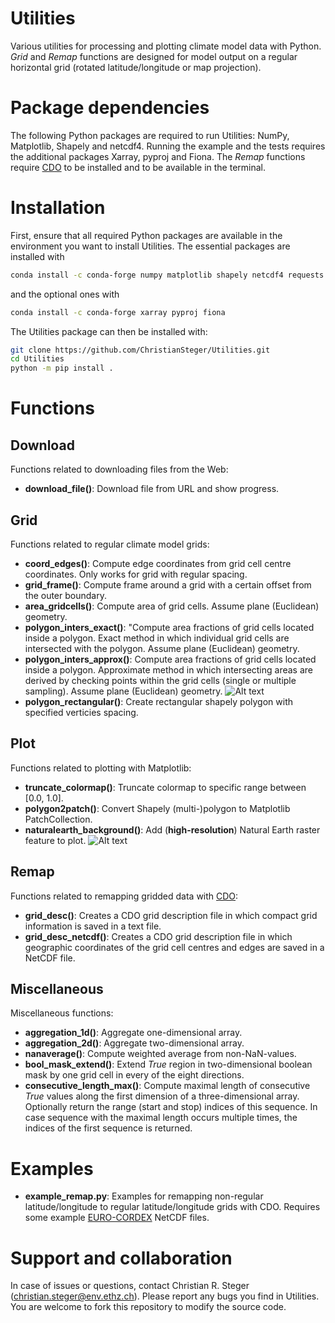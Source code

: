 # Utilities
Various utilities for processing and plotting climate model data with Python. *Grid* and *Remap* functions are designed for model output on a regular horizontal grid (rotated latitude/longitude or map projection).

# Package dependencies

The following Python packages are required to run Utilities: NumPy, Matplotlib, Shapely and netcdf4.
Running the example and the tests requires the additional packages Xarray, pyproj and Fiona.
The *Remap* functions require [CDO](https://code.mpimet.mpg.de/projects/cdo/) to be installed and to be available in the terminal.

# Installation

First, ensure that all required Python packages are available in the environment you want to install Utilities.
The essential packages are installed with

```bash
conda install -c conda-forge numpy matplotlib shapely netcdf4 requests tqdm cartopy pyinterp
```

and the optional ones with

```bash
conda install -c conda-forge xarray pyproj fiona
```

The Utilities package can then be installed with:

```bash
git clone https://github.com/ChristianSteger/Utilities.git
cd Utilities
python -m pip install .
```

# Functions

## Download
Functions related to downloading files from the Web:
- **download_file()**: Download file from URL and show progress.

## Grid
Functions related to regular climate model grids:
- **coord_edges()**: Compute edge coordinates from grid cell centre coordinates. Only works for grid with regular spacing.
- **grid_frame()**: Compute frame around a grid with a certain offset from the outer boundary.
- **area_gridcells()**: Compute area of grid cells. Assume plane (Euclidean) geometry.
- **polygon_inters_exact()**: "Compute area fractions of grid cells located inside a polygon. Exact method in which individual grid cells are intersected with the polygon. Assume plane (Euclidean) geometry.
- **polygon_inters_approx()**: Compute area fractions of grid cells located inside a polygon. Approximate method in which intersecting areas are derived by checking points within the grid cells (single or multiple sampling). Assume plane (Euclidean) geometry.
![Alt text](https://github.com/ChristianSteger/Media/blob/master/Utilities/Grid_polygon_inters.png?raw=true "Output from test_grid.py")
- **polygon_rectangular()**: Create rectangular shapely polygon with specified verticies spacing.

## Plot
Functions related to plotting with Matplotlib:
- **truncate_colormap()**: Truncate colormap to specific range between [0.0, 1.0].
- **polygon2patch()**: Convert Shapely (multi-)polygon to Matplotlib PatchCollection.
- **naturalearth_background()**: Add (**high-resolution**) Natural Earth raster feature to plot.
![Alt text](https://github.com/ChristianSteger/Media/blob/master/Utilities/Alps.png?raw=true "Output from test_grid.py")

## Remap
Functions related to remapping gridded data with [CDO](https://code.mpimet.mpg.de/projects/cdo/): 
- **grid_desc()**: Creates a CDO grid description file in which compact grid information is saved in a text file.
- **grid_desc_netcdf()**: Creates a CDO grid description file in which geographic coordinates of the grid cell centres and edges are saved in a NetCDF file.

## Miscellaneous
Miscellaneous functions:
- **aggregation_1d()**: Aggregate one-dimensional array.
- **aggregation_2d()**: Aggregate two-dimensional array.
- **nanaverage()**: Compute weighted average from non-NaN-values.
- **bool_mask_extend()**: Extend *True* region in two-dimensional boolean mask by one grid cell in every of the eight directions.
- **consecutive_length_max()**: Compute maximal length of consecutive *True* values along the first dimension of a three-dimensional array. Optionally return the range (start and stop) indices of this sequence. In case sequence with the maximal length occurs multiple times, the indices of the first sequence is returned.

# Examples
- **example_remap.py**: Examples for remapping non-regular latitude/longitude to regular latitude/longitude grids with CDO. Requires some example [EURO-CORDEX](https://esgf-data.dkrz.de/search/cordex-dkrz/) NetCDF files.

# Support and collaboration

In case of issues or questions, contact Christian R. Steger (christian.steger@env.ethz.ch). Please report any bugs you find in Utilities. You are welcome to fork this repository to modify the source code.
